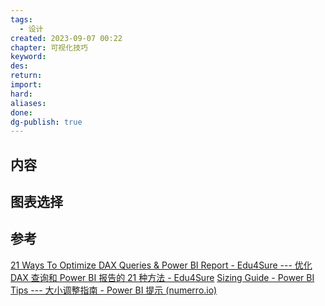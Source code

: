 ```yaml
---
tags:
  - 设计
created: 2023-09-07 00:22
chapter: 可视化技巧
keyword: 
des: 
return: 
import: 
hard: 
aliases: 
done: 
dg-publish: true
---
```




## 内容


## 图表选择







## 参考
[21 Ways To Optimize DAX Queries & Power BI Report - Edu4Sure --- 优化 DAX 查询和 Power BI 报告的 21 种方法 - Edu4Sure](https://edu4sure.com/optimize-dax-queries)
[Sizing Guide - Power BI Tips --- 大小调整指南 - Power BI 提示 (numerro.io)](https://www.numerro.io/data-visualization-design-tips/sizing-guide)